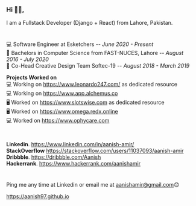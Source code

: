 ### Hi 👋🏽,

I am a Fullstack Developer (Django + React) from Lahore, Pakistan.<br/>
#
💻 Software Engineer at Esketchers -- _June 2020 - Present_<br/>
📕 Bachelors in Computer Science from FAST-NUCES, Lahore  -- _August 2016 - July 2020_<br/>
🎉 Co-Head Creative Design Team Softec-19 -- _August 2018 - March 2019_<br/>

**Projects Worked on**<br/>
💻 Working on https://www.leonardo247.com/ as dedicated resource<br/>
💻 Working on https://www.app.alchemus.co<br/>
🖥 Worked on https://www.slotswise.com as dedicated resource<br/>
🖥 Worked on https://www.omega.redx.online<br/>
💻 Worked on https://www.ophycare.com<br/>

#
**Linkedin**.   https://www.linkedin.com/in/aanish-amir/<br/>
**StackOverflow**   https://stackoverflow.com/users/11037093/aanish-amir<br/>
**Dribbble**.   https://dribbble.com/Aanish<br/>
**Hackerrank**.   https://www.hackerrank.com/aanishamir<br/>
#
Ping me any time at Linkedin or email me at aanishamir@gmail.com😊

https://aanish97.github.io
